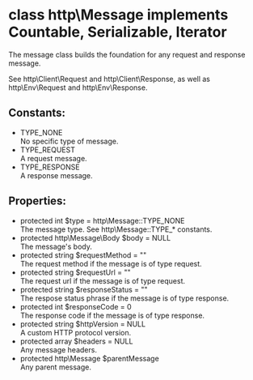 # class http\Message implements Countable, Serializable, Iterator

The message class builds the foundation for any request and response message.

See http\Client\Request and http\Client\Response, as well as http\Env\Request and http\Env\Response.

## Constants:

* TYPE_NONE  
  No specific type of message.
* TYPE_REQUEST  
  A request message.
* TYPE_RESPONSE  
  A response message.

## Properties:

* protected int $type = http\Message::TYPE_NONE  
  The message type. See http\Message::TYPE_* constants.
* protected http\Message\Body $body = NULL  
  The message's body.
* protected string $requestMethod = ""  
  The request method if the message is of type request.
* protected string $requestUrl = ""  
  The request url if the message is of type request.
* protected string $responseStatus = ""  
  The respose status phrase if the message is of type response.
* protected int $responseCode = 0  
  The response code if the message is of type response.
* protected string $httpVersion = NULL  
  A custom HTTP protocol version.
* protected array $headers = NULL  
  Any message headers.
* protected http\Message $parentMessage  
  Any parent message.

